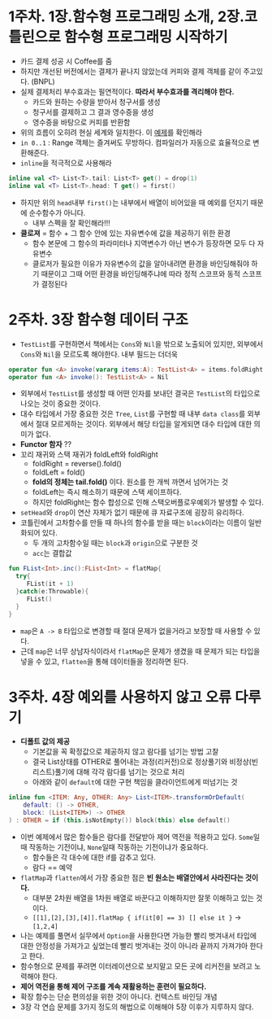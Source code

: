 # 1주차. 1장.함수형 프로그래밍 소개, 2장.코틀린으로 함수형 프로그래밍 시작하기

- 카드 결제 성공 시 Coffee를 줌
- 하지만 개선된 버전에서는 결제가 끝나지 않았는데 커피와 결제 객체를 같이 주고있다. (BNPL)
- 실제 결제처리 부수효과는 필연적이다. **따라서 부수효과를 격리해야 한다.**
  - 카드와 원하는 수량을 받아서 청구서를 생성
  - 청구서를 결제하고 그 결과 영수증을 생성
  - 영수증을 바탕으로 커피를 반환함
- 위의 흐름이 오히려 현실 세계와 일치한다. 이 [예제](https://github.com/jdalma/kotlin-playground/blob/main/src/test/kotlin/kotlinfp/_01_%EC%B9%B4%ED%8E%98.kt)를 확인해라
- `in 0..1` : Range 객체는 즐겨써도 무방하다. 컴파일러가 자동으로 효율적으로 변환해준다.
- `inline`을 적극적으로 사용해라

```kotlin
inline val <T> List<T>.tail: List<T> get() = drop(1)
inline val <T> List<T>.head: T get() = first()
```

- 하지만 위의 `head`내부 `first()`는 내부에서 배열이 비어있을 때 예외를 던지기 때문에 순수함수가 아니다.
  - 내부 스펙을 잘 확인해라!!!
- **클로져** = 함수 + 그 함수 안에 있는 자유변수에 값을 제공하기 위한 환경
  - 함수 본문에 그 함수의 파라미터나 지역변수가 아닌 변수가 등장하면 모두 다 자유변수
  - 클로저가 필요한 이유가 자유변수의 값을 알아내려면 환경을 바인딩해줘야 하기 때문이고 그때 어떤 환경을 바인딩해주냐에 따라 정적 스코프와 동적 스코프가 결정된다

# 2주차. 3장 함수형 데이터 구조

- `TestList`를 구현하면서 책에서는 `Cons`와 `Nil`을 밖으로 노출되어 있지만, 외부에서 `Cons`와 `Nil`을 모르도록 해야한다. 내부 필드는 더더욱

```kotlin
operator fun <A> invoke(vararg items:A): TestList<A> = items.foldRight(invoke(), ::Cons)
operator fun <A> invoke(): TestList<A> = Nil
```

- 외부에서 `TestList`를 생성할 때 어떤 인자를 보내던 결국은 `TestList`의 타입으로 나오는 것이 중요한 것이다.
- 대수 타입에서 가장 중요한 것은 `Tree`, `List`를 구현할 때 내부 `data class`를 외부에서 절대 모르게하는 것이다. 외부에서 해당 타입을 알게되면 대수 타입에 대한 의미가 없다.
- **Functor 함자** ??
- 꼬리 재귀와 스택 재귀가 foldLeft와 foldRight
  - foldRight = reverse().fold()
  - foldLeft = fold()
  - **fold의 정체는 tail.fold()** 이다. 원소를 한 개씩 까면서 넘어가는 것
  - foldLeft는 즉시 해소하기 때문에 스택 세이프하다.
  - 하지만 foldRight는 함수 합성으로 인해 스택오버플로우예외가 발생할 수 있다.
- `setHead`와 `drop`이 연산 자체가 없기 때문에 큐 자료구조에 굉장히 유리하다.
- 코틀린에서 고차함수를 만들 때 하나의 함수를 받을 때는 `block`이라는 이름이 일반화되어 있다.
  - 두 개의 고차함수일 때는 `block`과 `origin`으로 구분한 것
  - `acc`는 결합값

```kotlin
fun FList<Int>.inc():FList<Int> = flatMap{ 
  try{
     FList(it + 1)
  }catch(e:Throwable){
     FList()
  }
}
```

- `map`은 `A -> B` 타입으로 변경할 때 절대 문제가 없을거라고 보장할 때 사용할 수 있다.
- 근데 `map`은 너무 상남자식이라서 `flatMap`은 문제가 생겼을 때 문제가 되는 타입을 넣을 수 있고, `flatten`을 통해 데이터들을 정리하면 된다.

# 3주차. 4장 예외를 사용하지 않고 오류 다루기

- **디폴트 값의 제공**
  - 기본값을 꼭 확정값으로 제공하지 않고 람다를 넘기는 방법 고찰
  - 결국 List상태를 OTHER로 풀어내는 과정(리커전)으로 정상풀기와 비정상(빈리스트)풀기에 대해 각각 람다를 넘기는 것으로 처리
  - 아래와 같이 `default`에 대한 구현 책임을 클라이언트에게 떠넘기는 것

```kotlin
inline fun <ITEM: Any, OTHER: Any> List<ITEM>.transformOrDefault(
    default: () -> OTHER,
    block: (List<ITEM>) -> OTHER
) : OTHER = if (this.isNotEmpty()) block(this) else default()
```

- 이번 예제에서 많은 함수들은 람다를 전달받아 제어 역전을 적용하고 있다. `Some`일때 작동하는 기전이냐, `None`일때 작동하는 기전이냐가 중요하다. 
  - 함수들은 각 대수에 대한 if를 감추고 있다.
  - 람다 == 예약
- `flatMap`과 `flatten`에서 가장 중요한 점은 **빈 원소는 배열안에서 사라진다는 것이다.**
  - 대부분 2차원 배열을 1차원 배열로 바꾼다고 이해하지만 잘못 이해하고 있는 것이다.
  - `[[1],[2],[3],[4]].flatMap { if(it[0] == 3) [] else it }` -> `[1,2,4]`
- 나는 예제를 풀면서 실무에서 `Option`을 사용한다면 가능한 빨리 벗겨내서 타입에 대한 안정성을 가져가고 싶었는데 빨리 벗겨내는 것이 아니라 끝까지 가져갸아 한다고 한다.
- 함수형으로 문제를 푸려면 이터레이션으로 보지말고 모든 곳에 리커전을 보려고 노력해야 한다.
- **제어 역전을 통해 제어 구조를 계속 재활용하는 훈련이 필요하다.**
- 확장 함수는 단순 편의성을 위한 것이 아니다. 컨텍스트 바인딩 개념
- 3장 각 연습 문제를 3가지 정도의 해법으로 이해해야 5장 이후가 지루하지 않다.